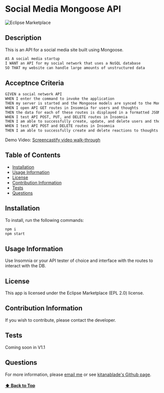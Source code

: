 # Social Media Mongoose API

![Eclipse Marketplace](https://img.shields.io/eclipse-marketplace/l/notepad4e?color=red)
## Description 
This is an API for a social media site built using Mongoose.

```md
AS A social media startup
I WANT an API for my social network that uses a NoSQL database
SO THAT my website can handle large amounts of unstructured data
```

## Acceptnce Criteria
```md
GIVEN a social network API
WHEN I enter the command to invoke the application
THEN my server is started and the Mongoose models are synced to the MongoDB database
WHEN I open API GET routes in Insomnia for users and thoughts
THEN the data for each of these routes is displayed in a formatted JSON
WHEN I test API POST, PUT, and DELETE routes in Insomnia
THEN I am able to successfully create, update, and delete users and thoughts in my database
WHEN I test API POST and DELETE routes in Insomnia
THEN I am able to successfully create and delete reactions to thoughts and add and remove friends to a user’s friend list
```
Demo Video:
[Screencastify video walk-through](https://drive.google.com/file/d/1NQrEiAsdgOynPEfM7VsottwPvzVJXzYw/view)

## Table of Contents
* [Installation](#installation)
* [Usage Information](#usage-information)
* [License](#license)
* [Contribution Information](#contribution-information)
* [Tests](#tests)
* [Questions](#questions)
## Installation 
To install, run the following commands:
```bash
npm i
npm start
```
## Usage Information
Use Insomnia or your API tester of choice and interface with the routes to interact with the DB.
## License
This app is licensed under the Eclipse Marketplace (EPL 2.0) license.
## Contribution Information
If you wish to contribute, please contact the developer.
## Tests
Coming soon in V1.1
## Questions 
For more information, please [email me](mailto:kit@gmail.com) or see [kitanablade's Github page](https://github.com/kitanablade).
#### [⬆️ Back to Top](#description)